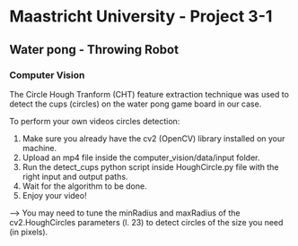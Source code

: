 # Maastricht University - Project 3-1 
## Water pong - Throwing Robot 
### Computer Vision

The Circle Hough Tranform (CHT) feature extraction technique was used to detect the cups (circles) on the water pong game board in our case. 

To perform your own videos circles detection:

1. Make sure you already have the cv2 (OpenCV) library installed on your machine.
2. Upload an mp4 file inside the computer_vision/data/input folder.
3. Run the detect_cups python script inside HoughCircle.py file with the right input and output paths.
4. Wait for the algorithm to be done.
5. Enjoy your video!

--> You may need to tune the minRadius and maxRadius of the cv2.HoughCircles parameters (l. 23) to detect circles of the size you need (in pixels).
